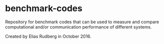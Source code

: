 # benchmark-codes

Repository for benchmark codes that can be used to measure and compare
computational and/or communication performance of different systems.

Created by Elias Rudberg in October 2016.

